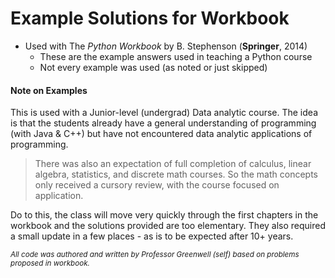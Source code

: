 # Example Solutions for Workbook

- Used with The *Python Workbook* by B. Stephenson (**Springer**, 2014)
  - These are the example answers used in teaching a Python course
  - Not every example was used (as noted or just skipped)

#### Note on Examples
This is used with a Junior-level (undergrad) Data analytic course.
The idea is that the students already have a general understanding
of programming (with Java & C++) but have not encountered data analytic
applications of programming.

> There was also an expectation of full completion
> of calculus, linear algebra, statistics, and discrete math courses.
> So the math concepts only received a cursory review, with the course
> focused on application.

Do to this, the class will move very quickly through the first chapters in
the workbook and the solutions provided are too elementary. They also
required a small update in a few places - as is to be expected after 10+ years.

<small> 

*All code was authored and written by Professor Greenwell (self) based on 
problems proposed in workbook.*

</small>
